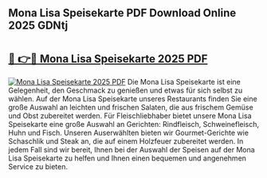 ## Mona Lisa Speisekarte PDF Download Online 2025 GDNtj

# <h2><a href="http://gcc77g1.nevu.top/?p=Mona+Lisa+Speisekarte">🔗 👉🔴 Mona Lisa Speisekarte 2025 PDF</a></h2>

[![Mona Lisa Speisekarte 2025 PDF](https://i.imgur.com/dBaPXMq.png)](http://gcc77g1.nevu.top/?p=Mona+Lisa+Speisekarte)
Die Mona Lisa Speisekarte ist eine Gelegenheit, den Geschmack zu genießen und etwas für sich selbst zu wählen. Auf der Mona Lisa Speisekarte unseres Restaurants finden Sie eine große Auswahl an leichten und frischen Salaten, die aus frischem Gemüse und Obst zubereitet werden. Für Fleischliebhaber bietet unsere Mona Lisa Speisekarte eine große Auswahl an Gerichten: Rindfleisch, Schweinefleisch, Huhn und Fisch. Unseren Auserwählten bieten wir Gourmet-Gerichte wie Schaschlik und Steak an, die auf einem Holzfeuer zubereitet werden. In jedem Fall sind wir bereit, Ihnen bei der Auswahl der Speisen auf der Mona Lisa Speisekarte zu helfen und Ihnen einen bequemen und angenehmen Service zu bieten.
